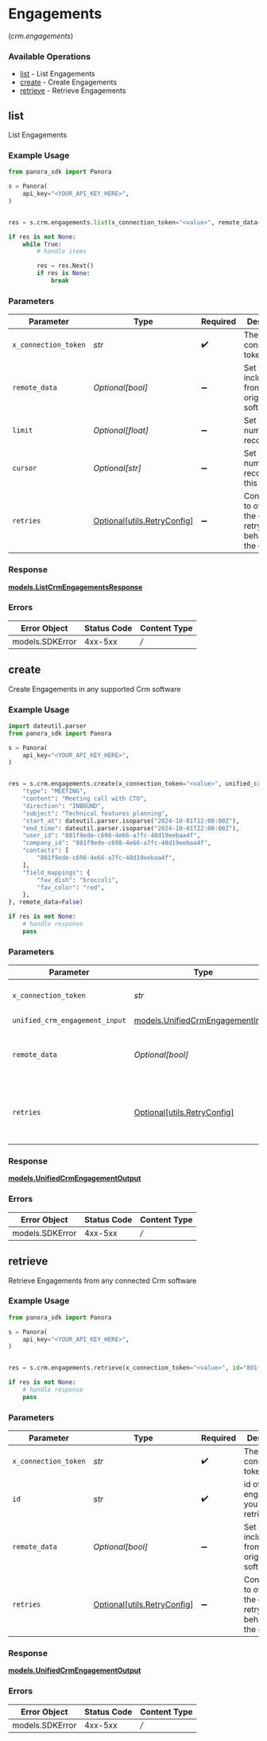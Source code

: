 # Engagements
(*crm.engagements*)

### Available Operations

* [list](#list) - List Engagements
* [create](#create) - Create Engagements
* [retrieve](#retrieve) - Retrieve Engagements

## list

List Engagements

### Example Usage

```python
from panora_sdk import Panora

s = Panora(
    api_key="<YOUR_API_KEY_HERE>",
)


res = s.crm.engagements.list(x_connection_token="<value>", remote_data=True, limit=10, cursor="1b8b05bb-5273-4012-b520-8657b0b90874")

if res is not None:
    while True:
        # handle items

        res = res.Next()
        if res is None:
            break


```

### Parameters

| Parameter                                                           | Type                                                                | Required                                                            | Description                                                         | Example                                                             |
| ------------------------------------------------------------------- | ------------------------------------------------------------------- | ------------------------------------------------------------------- | ------------------------------------------------------------------- | ------------------------------------------------------------------- |
| `x_connection_token`                                                | *str*                                                               | :heavy_check_mark:                                                  | The connection token                                                |                                                                     |
| `remote_data`                                                       | *Optional[bool]*                                                    | :heavy_minus_sign:                                                  | Set to true to include data from the original software.             | true                                                                |
| `limit`                                                             | *Optional[float]*                                                   | :heavy_minus_sign:                                                  | Set to get the number of records.                                   | 10                                                                  |
| `cursor`                                                            | *Optional[str]*                                                     | :heavy_minus_sign:                                                  | Set to get the number of records after this cursor.                 | 1b8b05bb-5273-4012-b520-8657b0b90874                                |
| `retries`                                                           | [Optional[utils.RetryConfig]](../../models/utils/retryconfig.md)    | :heavy_minus_sign:                                                  | Configuration to override the default retry behavior of the client. |                                                                     |


### Response

**[models.ListCrmEngagementsResponse](../../models/listcrmengagementsresponse.md)**
### Errors

| Error Object    | Status Code     | Content Type    |
| --------------- | --------------- | --------------- |
| models.SDKError | 4xx-5xx         | */*             |

## create

Create Engagements in any supported Crm software

### Example Usage

```python
import dateutil.parser
from panora_sdk import Panora

s = Panora(
    api_key="<YOUR_API_KEY_HERE>",
)


res = s.crm.engagements.create(x_connection_token="<value>", unified_crm_engagement_input={
    "type": "MEETING",
    "content": "Meeting call with CTO",
    "direction": "INBOUND",
    "subject": "Technical features planning",
    "start_at": dateutil.parser.isoparse("2024-10-01T12:00:00Z"),
    "end_time": dateutil.parser.isoparse("2024-10-01T22:00:00Z"),
    "user_id": "801f9ede-c698-4e66-a7fc-48d19eebaa4f",
    "company_id": "801f9ede-c698-4e66-a7fc-48d19eebaa4f",
    "contacts": [
        "801f9ede-c698-4e66-a7fc-48d19eebaa4f",
    ],
    "field_mappings": {
        "fav_dish": "broccoli",
        "fav_color": "red",
    },
}, remote_data=False)

if res is not None:
    # handle response
    pass

```

### Parameters

| Parameter                                                                     | Type                                                                          | Required                                                                      | Description                                                                   | Example                                                                       |
| ----------------------------------------------------------------------------- | ----------------------------------------------------------------------------- | ----------------------------------------------------------------------------- | ----------------------------------------------------------------------------- | ----------------------------------------------------------------------------- |
| `x_connection_token`                                                          | *str*                                                                         | :heavy_check_mark:                                                            | The connection token                                                          |                                                                               |
| `unified_crm_engagement_input`                                                | [models.UnifiedCrmEngagementInput](../../models/unifiedcrmengagementinput.md) | :heavy_check_mark:                                                            | N/A                                                                           |                                                                               |
| `remote_data`                                                                 | *Optional[bool]*                                                              | :heavy_minus_sign:                                                            | Set to true to include data from the original Crm software.                   | false                                                                         |
| `retries`                                                                     | [Optional[utils.RetryConfig]](../../models/utils/retryconfig.md)              | :heavy_minus_sign:                                                            | Configuration to override the default retry behavior of the client.           |                                                                               |


### Response

**[models.UnifiedCrmEngagementOutput](../../models/unifiedcrmengagementoutput.md)**
### Errors

| Error Object    | Status Code     | Content Type    |
| --------------- | --------------- | --------------- |
| models.SDKError | 4xx-5xx         | */*             |

## retrieve

Retrieve Engagements from any connected Crm software

### Example Usage

```python
from panora_sdk import Panora

s = Panora(
    api_key="<YOUR_API_KEY_HERE>",
)


res = s.crm.engagements.retrieve(x_connection_token="<value>", id="801f9ede-c698-4e66-a7fc-48d19eebaa4f", remote_data=False)

if res is not None:
    # handle response
    pass

```

### Parameters

| Parameter                                                           | Type                                                                | Required                                                            | Description                                                         | Example                                                             |
| ------------------------------------------------------------------- | ------------------------------------------------------------------- | ------------------------------------------------------------------- | ------------------------------------------------------------------- | ------------------------------------------------------------------- |
| `x_connection_token`                                                | *str*                                                               | :heavy_check_mark:                                                  | The connection token                                                |                                                                     |
| `id`                                                                | *str*                                                               | :heavy_check_mark:                                                  | id of the engagement you want to retrieve.                          | 801f9ede-c698-4e66-a7fc-48d19eebaa4f                                |
| `remote_data`                                                       | *Optional[bool]*                                                    | :heavy_minus_sign:                                                  | Set to true to include data from the original Crm software.         | false                                                               |
| `retries`                                                           | [Optional[utils.RetryConfig]](../../models/utils/retryconfig.md)    | :heavy_minus_sign:                                                  | Configuration to override the default retry behavior of the client. |                                                                     |


### Response

**[models.UnifiedCrmEngagementOutput](../../models/unifiedcrmengagementoutput.md)**
### Errors

| Error Object    | Status Code     | Content Type    |
| --------------- | --------------- | --------------- |
| models.SDKError | 4xx-5xx         | */*             |
